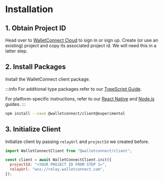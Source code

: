 # Installation

## 1. Obtain Project ID

Head over to [WalletConnect Cloud](https://cloud.walletconnect.com/) to sign in or sign up. Create (or use an existing) project and copy its associated project id. We will need this in a latter step.

## 2. Install Packages

Install the WalletConnect client package.

:::info
For additional type packages refer to our [TypeScript Guide](/javascript/guides/typescript).

For platform-specific instructions, refer to our [React Native](/javascript/guides/react-native) and [Node.js](/javascript/guides/nodejs.md) guides.
:::

```bash npm2yarn
npm install --save @walletconnect/client@experimental
```

## 3. Initialize Client

Initialize client by passing `relayUrl` and `projectId` we created before.

```js
import WalletConnectClient from "@walletconnect/client";

const client = await WalletConnectClient.init({
  projectId: "<YOUR PROJECT ID FROM STEP 1>",
  relayUrl: "wss://relay.walletconnect.com",
});
```
